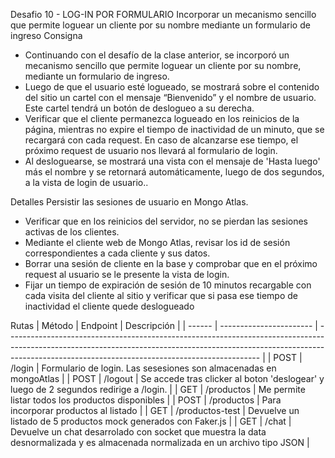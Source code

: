 Desafio 10 - LOG-IN POR FORMULARIO
Incorporar un mecanismo sencillo que permite loguear un 
cliente por su nombre mediante un formulario de ingreso
Consigna
- Continuando con el desafío de la clase anterior, se incorporó un mecanismo sencillo que permite loguear un cliente por su nombre, mediante un formulario de ingreso.
- Luego de que el usuario esté logueado, se mostrará sobre el contenido del sitio un cartel con el mensaje “Bienvenido” y el nombre de usuario. Este cartel tendrá un botón de deslogueo a su derecha.
- Verificar que el cliente permanezca logueado en los reinicios de la página, mientras no expire el tiempo de inactividad de un minuto, que se recargará con cada request. En caso de alcanzarse ese tiempo, el próximo request de usuario nos llevará al formulario de login.
- Al desloguearse, se mostrará una vista con el mensaje de 'Hasta luego' más el nombre y se retornará automáticamente, luego de dos segundos, a la vista de login de usuario..

Detalles
Persistir las sesiones de usuario en Mongo Atlas.
- Verificar que en los reinicios del servidor, no se pierdan las sesiones activas de los clientes.
- Mediante el cliente web de Mongo Atlas, revisar los id de sesión correspondientes a cada cliente y sus datos.
- Borrar una sesión de cliente en la base y comprobar que en el próximo request al usuario se le presente la vista de login.
- Fijar un tiempo de expiración de sesión de 10 minutos recargable con cada visita del cliente al sitio y verificar que si pasa ese tiempo de inactividad el cliente quede deslogueado

Rutas
| Método | Endpoint                | Descripción                                                                                                                                                                                                                 |
| ------ | ----------------------- | --------------------------------------------------------------------------------------------------------------------------------------------------------------------------------------------------------------------------- |
| POST    |  /login    | Formulario de login. Las sesesiones son almacenadas en mongoAtlas                                                                                                                                                                           |
| POST    | /logout     | Se accede tras clicker al boton 'deslogear' y luego de 2 segundos redirige a /login.                                                                                                                                                                          |
| GET    | /productos    | Me permite listar todos los productos disponibles                                                                                                                                                                           |
| POST   | /productos    | Para incorporar productos al listado                                                                                                                                                                                        |
| GET    | /productos-test | Devuelve un listado de 5 productos mock generados con Faker.js                                                                                                                                                      |
| GET    | /chat        | Devuelve un chat desarrolado con socket que muestra la data desnormalizada y es almacenada normalizada en un archivo tipo JSON |


